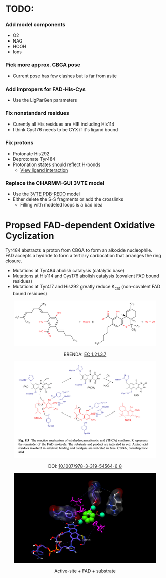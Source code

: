 # TODO:

### Add model components
- O2
- NAG
- HOOH
- Ions


### Pick more approx. CBGA pose
- Current pose has few clashes but is far from asite

### Add impropers for FAD-His-Cys
- Use the LigParGen parameters

### Fix nonstandard residues
- Curently all His residues are HIE including His114
- I think Cys176 needs to be CYX if it's ligand bound

### Fix protons
- Protonate His292
- Deprotonate Tyr484 
- Protonation states should reflect H-bonds
    - [View ligand interaction](https://www.rcsb.org/3d-view/3VTE?preset=ligandInteraction&sele=FAD)
    
### Replace the CHARMM-GUI 3VTE model
- Use the [3VTE PDB-REDO](https://pdb-redo.eu/db/3vte) model
- Either delete the S-S fragments or add the crosslinks
    - Filling with modeled loops is a bad idea






# Propsed FAD-dependent Oxidative Cyclization 
Tyr484 abstracts a proton from CBGA to form an alkoxide nucleophile.        
FAD accepts a hydride to form a tertiary carbocation that arranges the ring closure.  
- Mutations at Tyr484 abolish catalysis (catalytic base)
- Mutations at His114 and Cys176 abolish catalysis (covalent FAD bound residues)
- Mutations at Tyr417 and His292 greatly reduce K<sub>cat</sub> (non-covalent FAD bound residues)

<p align='center'>
    <img alt='' src='img/benda-mech.png' width='450px'>
    <p align='center'>
        BRENDA:
        <a href='https://www.brenda-enzymes.org/enzyme.php?ecno=1.21.3.7'>
            EC 1.21.3.7
        </a>
    <p>
</p>

<p align='center'>
    <img alt='' src='img/Fig8_5-Sirikantramas2017.png' width='450px'>
    <p align='center'>
        DOI:
        <a href='https://doi.org/10.1007/978-3-319-54564-6_8'>
             10.1007/978-3-319-54564-6_8
        </a>
    <p>
</p>

<p align='center'>
    <img alt='' src='img/asite.png' width='450px'>
    <p align='center'> 
        Active-site + FAD + substrate
    </p>
</p>